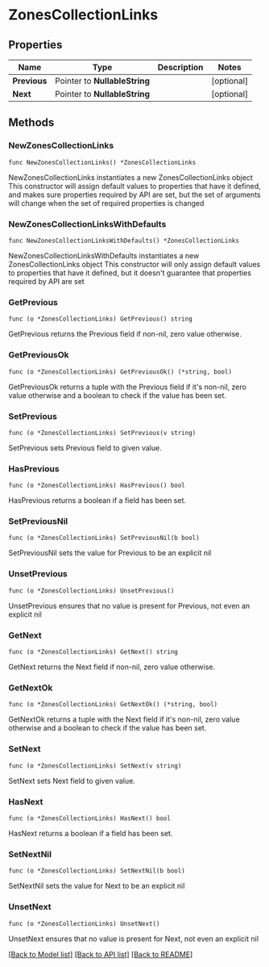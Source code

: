 # ZonesCollectionLinks

## Properties

Name | Type | Description | Notes
------------ | ------------- | ------------- | -------------
**Previous** | Pointer to **NullableString** |  | [optional] 
**Next** | Pointer to **NullableString** |  | [optional] 

## Methods

### NewZonesCollectionLinks

`func NewZonesCollectionLinks() *ZonesCollectionLinks`

NewZonesCollectionLinks instantiates a new ZonesCollectionLinks object
This constructor will assign default values to properties that have it defined,
and makes sure properties required by API are set, but the set of arguments
will change when the set of required properties is changed

### NewZonesCollectionLinksWithDefaults

`func NewZonesCollectionLinksWithDefaults() *ZonesCollectionLinks`

NewZonesCollectionLinksWithDefaults instantiates a new ZonesCollectionLinks object
This constructor will only assign default values to properties that have it defined,
but it doesn't guarantee that properties required by API are set

### GetPrevious

`func (o *ZonesCollectionLinks) GetPrevious() string`

GetPrevious returns the Previous field if non-nil, zero value otherwise.

### GetPreviousOk

`func (o *ZonesCollectionLinks) GetPreviousOk() (*string, bool)`

GetPreviousOk returns a tuple with the Previous field if it's non-nil, zero value otherwise
and a boolean to check if the value has been set.

### SetPrevious

`func (o *ZonesCollectionLinks) SetPrevious(v string)`

SetPrevious sets Previous field to given value.

### HasPrevious

`func (o *ZonesCollectionLinks) HasPrevious() bool`

HasPrevious returns a boolean if a field has been set.

### SetPreviousNil

`func (o *ZonesCollectionLinks) SetPreviousNil(b bool)`

 SetPreviousNil sets the value for Previous to be an explicit nil

### UnsetPrevious
`func (o *ZonesCollectionLinks) UnsetPrevious()`

UnsetPrevious ensures that no value is present for Previous, not even an explicit nil
### GetNext

`func (o *ZonesCollectionLinks) GetNext() string`

GetNext returns the Next field if non-nil, zero value otherwise.

### GetNextOk

`func (o *ZonesCollectionLinks) GetNextOk() (*string, bool)`

GetNextOk returns a tuple with the Next field if it's non-nil, zero value otherwise
and a boolean to check if the value has been set.

### SetNext

`func (o *ZonesCollectionLinks) SetNext(v string)`

SetNext sets Next field to given value.

### HasNext

`func (o *ZonesCollectionLinks) HasNext() bool`

HasNext returns a boolean if a field has been set.

### SetNextNil

`func (o *ZonesCollectionLinks) SetNextNil(b bool)`

 SetNextNil sets the value for Next to be an explicit nil

### UnsetNext
`func (o *ZonesCollectionLinks) UnsetNext()`

UnsetNext ensures that no value is present for Next, not even an explicit nil

[[Back to Model list]](../README.md#documentation-for-models) [[Back to API list]](../README.md#documentation-for-api-endpoints) [[Back to README]](../README.md)


